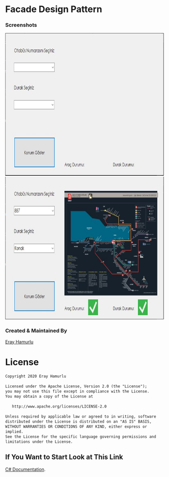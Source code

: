 # Facade Design Pattern

### Screenshots

<img src="image/1.JPG" alt="Smiley face" height="453" width="803">
<img src="image/2.JPG" alt="Smiley face" height="453" width="803">

### Created & Maintained By

[Eray Hamurlu](https://github.com/erayhamurlu)

# License

    Copyright 2020 Eray Hamurlu

    Licensed under the Apache License, Version 2.0 (the "License");
    you may not use this file except in compliance with the License.
    You may obtain a copy of the License at

       http://www.apache.org/licenses/LICENSE-2.0

    Unless required by applicable law or agreed to in writing, software
    distributed under the License is distributed on an "AS IS" BASIS,
    WITHOUT WARRANTIES OR CONDITIONS OF ANY KIND, either express or implied.
    See the License for the specific language governing permissions and
    limitations under the License.

## If You Want to Start Look at This Link

[C# Documentation](https://docs.microsoft.com/tr-tr/dotnet/csharp/).
